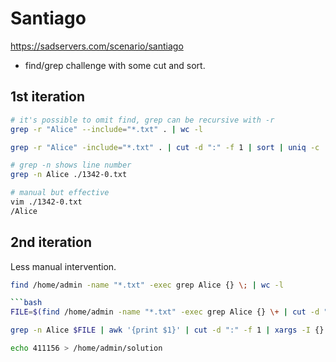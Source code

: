 # Santiago
https://sadservers.com/scenario/santiago
- find/grep challenge with some cut and sort. 

##  1st iteration
```bash
# it's possible to omit find, grep can be recursive with -r
grep -r "Alice" --include="*.txt" . | wc -l
```

```bash
grep -r "Alice" -include="*.txt" . | cut -d ":" -f 1 | sort | uniq -c

# grep -n shows line number
grep -n Alice ./1342-0.txt

# manual but effective
vim ./1342-0.txt
/Alice
```

##  2nd iteration
Less manual intervention.
```bash
find /home/admin -name "*.txt" -exec grep Alice {} \; | wc -l 

```bash
FILE=$(find /home/admin -name "*.txt" -exec grep Alice {} \+ | cut -d ":" -f 1 | sort | uniq -c | sort | head -1 | awk '{print $2}')

grep -n Alice $FILE | awk '{print $1}' | cut -d ":" -f 1 | xargs -I {} tail -n +{} $FILE | head -2 | tail -1 | awk '{print $1}'

echo 411156 > /home/admin/solution
```

